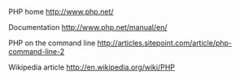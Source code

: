 
PHP home <http://www.php.net/>

Documentation <http://www.php.net/manual/en/>

PHP on the command line <http://articles.sitepoint.com/article/php-command-line-2>

Wikipedia article <http://en.wikipedia.org/wiki/PHP>


